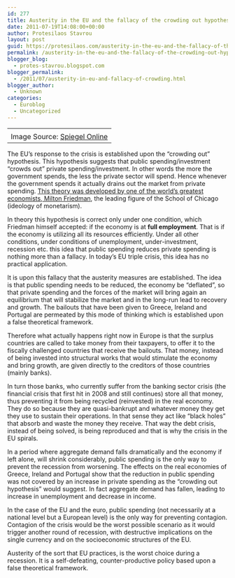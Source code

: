 ```yaml
---
id: 277
title: Austerity in the EU and the fallacy of the crowding out hypothesis
date: 2011-07-19T14:08:00+00:00
author: Protesilaos Stavrou
layout: post
guid: https://protesilaos.com/austerity-in-the-eu-and-the-fallacy-of-the-crowding-out-hypothesis/
permalink: /austerity-in-the-eu-and-the-fallacy-of-the-crowding-out-hypothesis/
blogger_blog:
  - protes-stavrou.blogspot.com
blogger_permalink:
  - /2011/07/austerity-in-eu-and-fallacy-of-crowding.html
blogger_author:
  - Unknown
categories:
  - Euroblog
  - Uncategorized
---
```

<table align="center" cellpadding="0" cellspacing="0" class="tr-caption-container" style="margin-left: auto; margin-right: auto; text-align: center;">
  <tr>
    <td style="text-align: center;">
    </td>
  </tr>
  
  <tr>
    <td class="tr-caption" style="text-align: center;">
      Image Source: <a href="http://www.spiegel.de/international/business/0,1518,697030,00.html">Spiegel Online</a>
    </td>
  </tr>
</table>

The EU&#8217;s response to the crisis is established upon the “crowding out” hypothesis. This hypothesis suggests that public spending/investment “crowds out” private spending/investment. In other words the more the government spends, the less the private sector will spend. Hence whenever the government spends it actually drains out the market from private spending. [This theory was developed by one of the world&#8217;s greatest economists, Milton Friedman](http://ideas.repec.org/p/nbr/nberwo/0284.html), the leading figure of the School of Chicago (ideology of monetarism).

In theory this hypothesis is correct only under one condition, which Friedman himself accepted: if the economy is at **full employment**. That is if the economy is utilizing all its resources efficiently. Under all other conditions, under conditions of unemployment, under-investment, recession etc. this idea that public spending reduces private spending is nothing more than a fallacy. In today&#8217;s EU triple crisis, this idea has no practical application.

It is upon this fallacy that the austerity measures are established. The idea is that public spending needs to be reduced, the economy be “deflated”, so that private spending and the forces of the market will bring again an equilibrium that will stabilize the market and in the long-run lead to recovery and growth. The bailouts that have been given to Greece, Ireland and Portugal are permeated by this mode of thinking which is established upon a false theoretical framework. 

Therefore what actually happens right now in Europe is that the surplus countries are called to take money from their taxpayers, to offer it to the fiscally challenged countries that receive the bailouts. That money, instead of being invested into structural works that would stimulate the economy and bring growth, are given directly to the creditors of those countries (mainly banks).

In turn those banks, who currently suffer from the banking sector crisis (the financial crisis that first hit in 2008 and still continues) store all that money, thus preventing it from being recycled (reinvested) in the real economy. They do so because they are quasi-bankrupt and whatever money they get they use to sustain their operations. In that sense they act like “black holes” that absorb and waste the money they receive. That way the debt crisis, instead of being solved, is being reproduced and that is why the crisis in the EU spirals.

In a period where aggregate demand falls dramatically and the economy if left alone, will shrink considerably, public spending is the only way to prevent the recession from worsening. The effects on the real economies of Greece, Ireland and Portugal show that the reduction in public spending was not covered by an increase in private spending as the &#8220;crowding out hypothesis&#8221; would suggest. In fact aggregate demand has fallen, leading to increase in unemployment and decrease in income.

In the case of the EU and the euro, public spending (not necessarily at a national level but a European level) is the only way for preventing contagion. Contagion of the crisis would be the worst possible scenario as it would trigger another round of recession, with destructive implications on the single currency and on the socioeconomic structures of the EU.

Austerity of the sort that EU practices, is the worst choice during a recession. It is a self-defeating, counter-productive policy based upon a false theoretical framework.